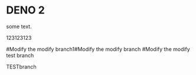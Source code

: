 # DENO 2 
 
some text.

123123123

#Modify the modify branch1#Modify the modify branch
#Modify the modify test branch

TESTbranch